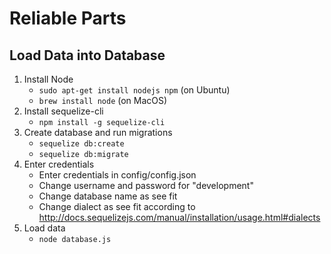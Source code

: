 # Reliable Parts

## Load Data into Database

1. Install Node
    * `sudo apt-get install nodejs npm` (on Ubuntu)
    * `brew install node` (on MacOS)
2. Install sequelize-cli
    * `npm install -g sequelize-cli`
3. Create database and run migrations
    * `sequelize db:create`
    * `sequelize db:migrate`
4. Enter credentials
    * Enter credentials in config/config.json
    * Change username and password for "development"
    * Change database name as see fit
    * Change dialect as see fit according to http://docs.sequelizejs.com/manual/installation/usage.html#dialects
5. Load data
    * `node database.js`
